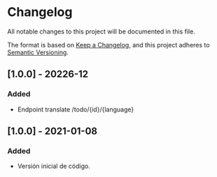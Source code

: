 # Changelog
All notable changes to this project will be documented in this file.

The format is based on [Keep a Changelog](https://keepachangelog.com/en/1.0.0/),
and this project adheres to [Semantic Versioning](https://semver.org/spec/v2.0.0.html).

## [1.0.0] - 20226-12
### Added
- Endpoint translate /todo/{id}/{language}


## [1.0.0] - 2021-01-08
### Added
- Versión inicial de código.

